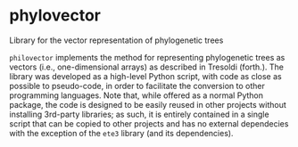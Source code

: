# phylovector

Library for the vector representation of phylogenetic trees

`philovector` implements the method for representing phylogenetic trees as vectors (i.e., one-dimensional arrays) as described in Tresoldi (forth.). The library was developed as a high-level Python script, with code as close as possible to pseudo-code, in order to facilitate the conversion to other programming languages. Note that, while offered as a normal Python package, the code is designed to be easily reused in other projects without installing 3rd-party libraries; as such, it is entirely contained in a single script that can be copied to other projects and has no external dependecies with the exception of the `ete3` library (and its dependencies).